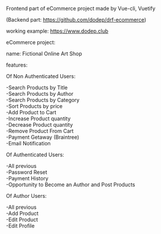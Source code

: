 Frontend part of eCommerce project made by Vue-cli, Vuetify

(Backend part: https://github.com/dodep/drf-ecommerce)

working example: https://www.dodep.club

eCommerce project:

name: Fictional Online Art Shop

features:

Of Non Authenticated Users:

-Search Products by Title  
-Search Products by Author  
-Search Products by Category  
-Sort Products by price  
-Add Product to Cart  
-Increase Product quantity  
-Decrease Product quantity  
-Remove Product From Cart  
-Payment Getaway (Braintree)  
-Email Notification  

Of Authenticated Users:

-All previous  
-Password Reset  
-Payment History  
-Opportunity to Become an Author and Post Products  

Of Author Users:

-All previous  
-Add Product  
-Edit Product  
-Edit Profile  
